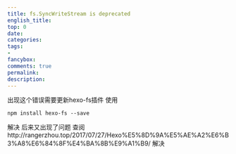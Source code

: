 ```yaml
---
title: fs.SyncWriteStream is deprecated 
english_title:
top: 0
date:
categories: 
tags: 
-
fancybox:
comments: true
permalink:
description:
---
```

出现这个错误需要更新hexo-fs插件
使用
```
npm install hexo-fs --save
```
解决
后来又出现了问题
查阅http://rangerzhou.top/2017/07/27/Hexo%E5%8D%9A%E5%AE%A2%E6%B3%A8%E6%84%8F%E4%BA%8B%E9%A1%B9/
解决